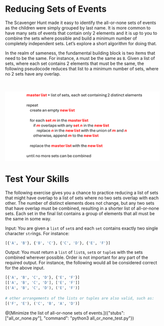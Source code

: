 # Reducing Sets of Events

The Scavenger Hunt made it easy to identify the all-or-none sets of events as the children were simply grouped by last name. It is more common to have many sets of events that contain only 2 elements and it is up to you to combine the sets where possible and build a minimum number of completely independent sets. Let’s explore a short algorithm for doing that.

In the realm of sameness, the fundamental building block is two items that need to be the same. For instance, `A` must be the same as `B`. Given a list of sets, where each set contains 2 elements that must be the same, the following pseudocode reduces that list to a minimum number of sets, where no 2 sets have any overlap.

<BR><BR>
![An Algorithm to Combine All-or-None Sets](CombiningSets.png)
<BR>

# Test Your Skills

The following exercise gives you a chance to practice reducing a list of sets that might have overlap to a list of sets where no two sets overlap with each other. The number of distinct elements does not change, but any two sets that have overlap must be combined, resulting in a shorter list of all-or-none sets. Each set in the final list contains a group of elements that all must be the same in some way.

Input: You are given a `list` of `set`s and each `set` contains exactly two single character `str`ings.  For instance:

```python
[{'A', 'B'}, {'B', 'C'}, {'C', 'D'}, {'E', 'F'}]
```

Output: You must return a `list` of `list`s, `set`s or `tuple`s with the sets combined wherever possible. Order is not important for any part of the required output. For instance, the following would all be considered correct for the above input. 

```python
[{'A', 'B', 'C', 'D'}, {'E', 'F'}]
[['A', 'B', 'C', 'D'], ['E', 'F']]
[('A', 'B', 'C', 'D'), ('E', 'F')]

# other arrangements of the lists or tuples are also valid, such as:
[('F', 'E'), ('C', 'B', 'A', 'D')]
```

@[Minimize the list of all-or-none sets of events.]({"stubs": ["all_or_none.py"], "command": "python3 all_or_none_test.py"})
